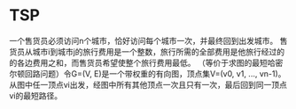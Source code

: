 # TSP

一个售货员必须访问n个城市，恰好访问每个城市一次，并最终回到出发城市。
售货员从城市i到城市j的旅行费用是一个整数，旅行所需的全部费用是他旅行经过的的各边费用之和，而售货员希望使整个旅行费用最低。
（等价于求图的最短哈密尔顿回路问题）令G=(V, E)是一个带权重的有向图，顶点集V=(v0, v1, ..., vn-1)。从图中任一顶点vi出发，经图中所有其他顶点一次且只有一次，最后回到同一顶点vi的最短路径。
